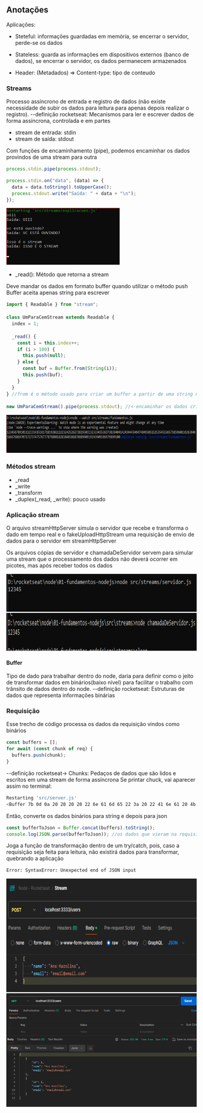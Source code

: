 ## Anotações

Aplicações:

- Steteful: informações guardadas em memória, se encerrar o servidor, perde-se os dados
- Stateless: guarda as informações em dispositivos externos (banco de dados), se encerrar o servidor, os dados permanecem armazenados

- Header: (Metadados) => Content-type: tipo de conteudo

### Streams

Processo assíncrono de entrada e registro de dados (não existe necessidade de subir os dados para leitura para apenas depois realizar o registro).
--definição rocketseat: Mecanismos para ler e escrever dados de forma assíncrona, controlada e em partes

- stream de entrada: stdin
- stream de saída: stdout

Com funções de encaminhamento (pipe), podemos encaminhar os dados provindos de uma stream para outra

```js
process.stdin.pipe(process.stdout);
```

```js
process.stdin.on("data", (data) => {
  data = data.toString().toUpperCase();
  process.stdout.write("Saída: " + data + "\n");
});
```

<img src="../img/fundamentos/stream.png" width="300px" height="150px"/>

- \_read(): Método que retorna a stream

Deve mandar os dados em formato buffer quando utilizar o método push
Buffer aceita apenas string para escrever

```js
import { Readable } from "stream";

class UmParaCemStream extends Readable {
  index = 1;

  _read() {
    const i = this.index++;
    if (i > 100) {
      this.push(null);
    } else {
      const buf = Buffer.from(String(i));
      this.push(buf);
    }
  }
} //from é o método usado para criar um buffer a partir de uma string no node

new UmParaCemStream().pipe(process.stdout); //<-encaminhar os dados criados na classe para a saída
```

<img src="../img/fundamentos/stream2.png" width="650px" height="100px"/>

### Métodos stream

- \_read
- \_write
- \_transform
- \_duplex(\_read, \_write): pouco usado

### Aplicação stream

O arquivo streamHttpServer simula o servidor que recebe e transforma o dado em tempo real e o fakeUploadHttpStream uma requisição de envio de dados para o servidor em streamHttpServer

Os arquivos cópias de servidor e chamadaDeServidor servem para simular uma stream que o processamento dos dados não deverá ocorrer em picotes, mas após receber todos os dados

<img src="../img/fundamentos/requisicaoStream.png" width="550px" height="100px"/>

<img src="../img/fundamentos/respostaStream.png" width="600px" height="100px"/>

#### Buffer

Tipo de dado para trabalhar dentro do node, daria para definir como o jeito de transformar dados em binários(baixo nível) para facilitar o trabalho com trânsito de dados dentro do node.
--definição rocketseat: Estruturas de dados que representa informações binárias

### Requisição

Esse trecho de código processa os dados da requisição vindos como binários

```js
const buffers = [];
for await (const chunk of req) {
  buffers.push(chunk);
}
```

--definição rocketseat-> Chunks: Pedaços de dados que são lidos e escritos em uma stream de forma assíncrona
Se printar chuck, vai aparecer assim no terminal:

```bash
Restarting 'src/server.js'
<Buffer 7b 0d 0a 20 20 20 20 22 6e 61 6d 65 22 3a 20 22 41 6e 61 20 4b 61 72 6f 6c 69 6e 61 22 2c 0d 0a 20 20 20 20 22 65 6d 61 69 6c 22 3a 20 22 65 6d 61 69 ... 15 more bytes>
```

Então, converte os dados binários para string e depois para json

```js
const bufferToJson = Buffer.concat(buffers).toString();
console.log(JSON.parse(bufferToJson)); //os dados que vieram na requisição
```

Joga a função de transformação dentro de um try/catch, pois, caso a requisição seja feita para leitura, não existirá dados para transformar, quebrando a aplicação

```bash
Error: SyntaxError: Unexpected end of JSON input
```

<img src="../img/fundamentos/reqBuffer.png" width="600px" height="300px"/>

<img src="../img/fundamentos/resBuffer.png" width="600px" height="300px"/>
